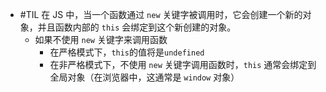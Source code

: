 - #TIL 在 JS 中，当一个函数通过 `new` 关键字被调用时，它会创建一个新的对象，并且函数内部的 `this` 会绑定到这个新创建的对象。
	- 如果不使用 `new` 关键字来调用函数
		- 在严格模式下，`this`的值将是`undefined`
		- 在非严格模式下，不使用 `new` 关键字调用函数时，`this` 通常会绑定到全局对象（在浏览器中，这通常是 `window` 对象）